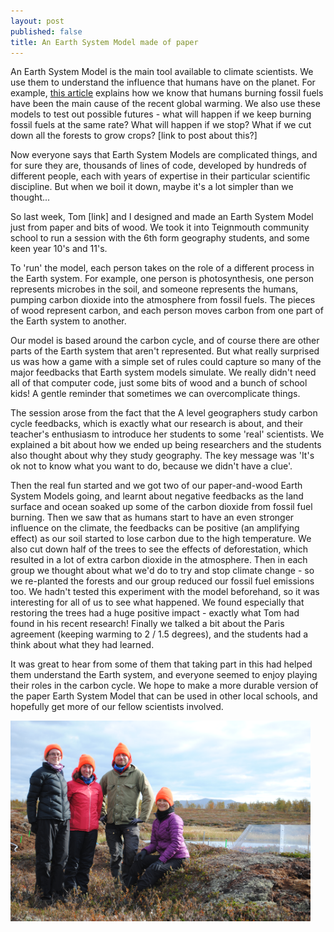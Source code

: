 ```yaml
---
layout: post
published: false
title: An Earth System Model made of paper
---
```


An Earth System Model is the main tool available to climate scientists. We use them to understand the influence that humans have on the planet. For example, [this article](https://www.carbonbrief.org/qa-how-do-climate-models-work#experiments) explains how we know that humans burning fossil fuels have been the main cause of the recent global warming. We also use these models to test out possible futures - what will happen if we keep burning fossil fuels at the same rate? What will happen if we stop? What if we cut down all the forests to grow crops? [link to post about this?]

Now everyone says that Earth System Models are complicated things, and for sure they are, thousands of lines of code, developed by hundreds of different people, each with years of expertise in their particular scientific discipline. But when we boil it down, maybe it's a lot simpler than we thought...

So last week, Tom [link] and I designed and made an Earth System Model just from paper and bits of wood. We took it into Teignmouth community school to run a session with the 6th form geography students, and some keen year 10's and 11's. 

To 'run' the model, each person takes on the role of a different process in the Earth system. For example, one person is photosynthesis, one person represents microbes in the soil, and someone represents the humans, pumping carbon dioxide into the atmosphere from fossil fuels. The pieces of wood represent carbon, and each person moves carbon from one part of the Earth system to another.

Our model is based around the carbon cycle, and of course there are other parts of the Earth system that aren't represented. But what really surprised us was how a game with a simple set of rules could capture so many of the major feedbacks that Earth system models simulate. We really didn't need all of that computer code, just some bits of wood and a bunch of school kids! A gentle reminder that sometimes we can overcomplicate things.

The session arose from the fact that the A level geographers study carbon cycle feedbacks, which is exactly what our research is about, and their teacher's enthusiasm to introduce her students to some 'real' scientists. We explained a bit about how we ended up being researchers and the students also thought about why they study geography. The key message was 'It's ok not to know what you want to do, because we didn't have a clue'.

Then the real fun started and we got two of our paper-and-wood Earth System Models going, and learnt about negative feedbacks as the land surface and ocean soaked up some of the carbon dioxide from fossil fuel burning. Then we saw that as humans start to have an even stronger influence on the climate, the feedbacks can be positive (an amplifying effect) as our soil started to lose carbon due to the high temperature. We also cut down half of the trees to see the effects of deforestation, which resulted in a lot of extra carbon dioxide in the atmosphere. Then in each group we thought about what we'd do to try and stop climate change - so we re-planted the forests and our group reduced our fossil fuel emissions too. We hadn't tested this experiment with the model beforehand, so it was interesting for all of us to see what happened. We found especially that restoring the trees had a huge positive impact - exactly what Tom had found in his recent research! Finally we talked a bit about the Paris agreement (keeping warming to 2 / 1.5 degrees), and the students had a think about what they had learned.

It was great to hear from some of them that taking part in this had helped them understand the Earth system, and everyone seemed to enjoy playing their roles in the carbon cycle. We hope to make a more durable version of the paper Earth System Model that can be used in other local schools, and hopefully get more of our fellow scientists involved.

<img src="https://raw.githubusercontent.com/semiupsidedown/semiupsidedown.github.io/master/images/DSC_0831.JPG" width="480">
